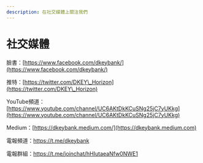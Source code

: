 ```yaml
---
description: 在社交媒體上關注我們
---
```


# 社交媒體

臉書：[https://www.facebook.com/dkeybank/](https://www.facebook.com/dkeybank/)

推特：[https://twitter.com/DKEY\_Horizon](https://twitter.com/DKEY\_Horizon)

YouTube頻道：[https://www.youtube.com/channel/UC6AKtDkKCuSNg25jC7yUKkg](https://www.youtube.com/channel/UC6AKtDkKCuSNg25jC7yUKkg)

Medium：[https://dkeybank.medium.com/](https://dkeybank.medium.com)

電報頻道：[https://t.me/dkeybank ](https://t.me/dkeybank)

電報群組：[https://t.me/joinchat/hHIutaeaNfw0NWE1 ](https://t.me/joinchat/hHIutaeaNfw0NWE1)

